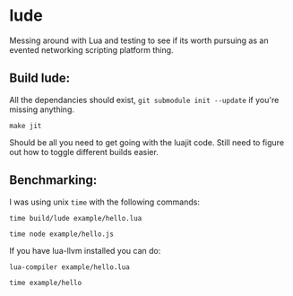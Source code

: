 lude
====

Messing around with Lua and testing to see if its worth pursuing as an evented networking scripting platform thing.

Build lude:
-----------

All the dependancies should exist, `git submodule init --update` if you're missing anything.

    make jit

Should be all you need to get going with the luajit code.  Still need to figure out how to toggle different builds easier.

Benchmarking:
-------------

I was using unix `time` with the following commands:

    time build/lude example/hello.lua

    time node example/hello.js

If you have lua-llvm installed you can do:

    lua-compiler example/hello.lua

    time example/hello

